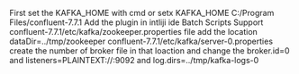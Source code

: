 First set the KAFKA_HOME with cmd or setx KAFKA_HOME C:/Program Files/confluent-7.7.1
Add the plugin in intliji ide                 Batch Scripts Support
confluent-7.7.1/etc/kafka/zookeeper.properties file add the location  dataDir=../tmp/zookeeper
confluent-7.7.1/etc/kafka/server-0.properties    create the number of broker file in that loaction and change the broker.id=0 and listeners=PLAINTEXT://:9092 and log.dirs=../tmp/kafka-logs-0
